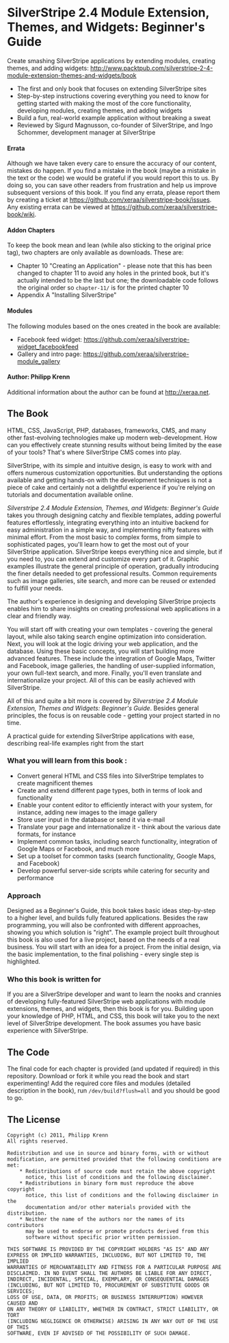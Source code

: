 # SilverStripe 2.4 Module Extension, Themes, and Widgets: Beginner's Guide
Create smashing SilverStripe applications by extending modules, creating themes, and adding widgets: http://www.packtpub.com/silverstripe-2-4-module-extension-themes-and-widgets/book

* The first and only book that focuses on extending SilverStripe sites
* Step-by-step instructions covering everything you need to know for getting started with making the most of the core functionality, developing modules, creating themes, and adding widgets
* Build a fun, real-world example application without breaking a sweat
* Reviewed by Sigurd Magnusson, co-founder of SilverStripe, and Ingo Schommer, development manager at SilverStripe

#### Errata
Although we have taken every care to ensure the accuracy of our content, mistakes do happen. If you find a mistake in the book (maybe a mistake in the text or the code) we would be grateful if you would report this to us. By doing so, you can save other readers from frustration and help us improve subsequent versions of this book. If you find any errata, please report them by creating a ticket at https://github.com/xeraa/silverstripe-book/issues.
Any existing errata can be viewed at https://github.com/xeraa/silverstripe-book/wiki.

#### Addon Chapters
To keep the book mean and lean (while also sticking to the original price tag), two chapters are only available as downloads. These are:

* Chapter 10 "Creating an Application" - please note that this has been changed to chapter 11 to avoid any holes in the printed book, but it's actually intended to be the last but one; the downloadable code follows the original order so ``chapter-11/`` is for the printed chapter 10
* Appendix A "Installing SilverStripe"

#### Modules
The following modules based on the ones created in the book are available:

* Facebook feed widget: https://github.com/xeraa/silverstripe-widget_facebookfeed
* Gallery and intro page: https://github.com/xeraa/silverstripe-module_gallery

#### Author: Philipp Krenn
Additional information about the author can be found at http://xeraa.net.


## The Book
HTML, CSS, JavaScript, PHP, databases, frameworks, CMS, and many other fast-evolving technologies make up modern web-development. How can you effectively create stunning results without being limited by the ease of your tools? That's where SilverStripe CMS comes into play.

SilverStripe, with its simple and intuitive design, is easy to work with and offers numerous customization opportunities. But understanding the options available and getting hands-on with the development techniques is not a piece of cake and certainly not a delightful experience if you're relying on tutorials and documentation available online.

*Silverstripe 2.4 Module Extension, Themes, and Widgets: Beginner's Guide* takes you through designing catchy and flexible templates, adding powerful features effortlessly, integrating everything into an intuitive backend for easy administration in a simple way, and implementing nifty features with minimal effort. From the most basic to complex forms, from simple to sophisticated pages, you'll learn how to get the most out of your SilverStripe application. SilverStripe keeps everything nice and simple, but if you need to, you can extend and customize every part of it. Graphic examples illustrate the general principle of operation, gradually introducing the finer details needed to get professional results. Common requirements such as image galleries, site search, and more can be reused or extended to fulfill your needs.

The author's experience in designing and developing SilverStripe projects enables him to share insights on creating professional web applications in a clear and friendly way.

You will start off with creating your own templates - covering the general layout, while also taking search engine optimization into consideration. Next, you will look at the logic driving your web application, and the database. Using these basic concepts, you will start building more advanced features. These include the integration of Google Maps, Twitter and Facebook, image galleries, the handling of user-supplied information, your own full-text search, and more. Finally, you'll even translate and internationalize your project. All of this can be easily achieved with SilverStripe.

All of this and quite a bit more is covered by *Silverstripe 2.4 Module Extension, Themes and Widgets: Beginner's Guide*. Besides general principles, the focus is on reusable code - getting your project started in no time.

A practical guide for extending SilverStripe applications with ease, describing real-life examples right from the start

### What you will learn from this book :
* Convert general HTML and CSS files into SilverStripe templates to create magnificent themes
* Create and extend different page types, both in terms of look and functionality
* Enable your content editor to efficiently interact with your system, for instance, adding new images to the image gallery
* Store user input in the database or send it via e-mail
* Translate your page and internationalize it - think about the various date formats, for instance
* Implement common tasks, including search functionality, integration of Google Maps or Facebook, and much more
* Set up a toolset for common tasks (search functionality, Google Maps, and Facebook)
* Develop powerful server-side scripts while catering for security and performance


### Approach
Designed as a Beginner's Guide, this book takes basic ideas step-by-step to a higher level, and builds fully featured applications. Besides the raw programming, you will also be confronted with different approaches, showing you which solution is "right". The example project built throughout this book is also used for a live project, based on the needs of a real business. You will start with an idea for a project. From the initial design, via the basic implementation, to the final polishing - every single step is highlighted.

### Who this book is written for
If you are a SilverStripe developer and want to learn the nooks and crannies of developing fully-featured SilverStripe web applications with module extensions, themes, and widgets, then this book is for you. Building upon your knowledge of PHP, HTML, and CSS, this book will take you to the next level of SilverStripe development. The book assumes you have basic experience with SilverStripe.


## The Code
The final code for each chapter is provided (and updated if required) in this repository. Download or fork it while you read the book and start experimenting!
Add the required core files and modules (detailed description in the book), run ``/dev/build?flush=all`` and you should be good to go.


## The License
    Copyright (c) 2011, Philipp Krenn
    All rights reserved.
   
    Redistribution and use in source and binary forms, with or without
    modification, are permitted provided that the following conditions are met:
        * Redistributions of source code must retain the above copyright
          notice, this list of conditions and the following disclaimer.
        * Redistributions in binary form must reproduce the above copyright
          notice, this list of conditions and the following disclaimer in the
          documentation and/or other materials provided with the distribution.
        * Neither the name of the authors nor the names of its contributors
          may be used to endorse or promote products derived from this
          software without specific prior written permission.

    THIS SOFTWARE IS PROVIDED BY THE COPYRIGHT HOLDERS "AS IS" AND ANY
    EXPRESS OR IMPLIED WARRANTIES, INCLUDING, BUT NOT LIMITED TO, THE IMPLIED
    WARRANTIES OF MERCHANTABILITY AND FITNESS FOR A PARTICULAR PURPOSE ARE
    DISCLAIMED. IN NO EVENT SHALL THE AUTHORS BE LIABLE FOR ANY DIRECT,
    INDIRECT, INCIDENTAL, SPECIAL, EXEMPLARY, OR CONSEQUENTIAL DAMAGES
    (INCLUDING, BUT NOT LIMITED TO, PROCUREMENT OF SUBSTITUTE GOODS OR SERVICES;
    LOSS OF USE, DATA, OR PROFITS; OR BUSINESS INTERRUPTION) HOWEVER CAUSED AND
    ON ANY THEORY OF LIABILITY, WHETHER IN CONTRACT, STRICT LIABILITY, OR TORT
    (INCLUDING NEGLIGENCE OR OTHERWISE) ARISING IN ANY WAY OUT OF THE USE OF THIS
    SOFTWARE, EVEN IF ADVISED OF THE POSSIBILITY OF SUCH DAMAGE.